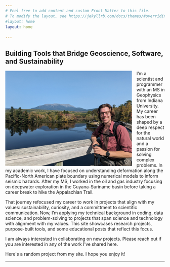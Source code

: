 ```yaml
---
# Feel free to add content and custom Front Matter to this file.
# To modify the layout, see https://jekyllrb.com/docs/themes/#overriding-theme-defaults
#layout: home
layout: home

---
```


## Building Tools that Bridge Geoscience, Software, and Sustainability

<img src="/assets/images/view_of_katahdin.jpg" alt="Your Photo" height="300" style="float:left; margin-right:15px;">


I’m a scientist and programmer with an MS in Geophysics from Indiana University. My career has been shaped by a deep respect for the natural world and a passion for solving complex problems. In my academic work, I have focused on understanding deformation along the Pacific-North American plate boundary using numerical models to inform seismic hazards. After my MS, I worked in the oil and gas industry focusing on deepwater exploration in the Guyana-Suriname basin before taking a career break to hike the Appalachian Trail. 

That journey refocused my career to work in projects that align with my values: sustainability, curiosity, and a committment to scientific communication. Now, I’m applying my technical background in coding, data science, and problem-solving to projects that span science and technology with alignment with my values. This site showcases research projects, purpose-built tools, and some educational posts that reflect this focus.

I am always interested in collaborating on new projects. Please reach out if you are interested in any of the work I've shared here.

Here's a random project from my site. I hope you enjoy it!

---